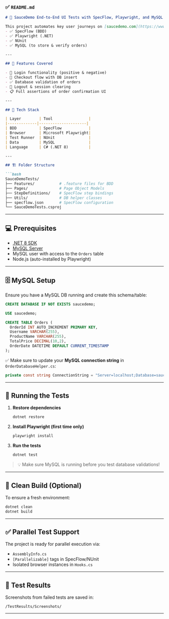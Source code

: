 ### ✅ `README.md`

```markdown
# 🧪 SauceDemo End-to-End UI Tests with SpecFlow, Playwright, and MySQL

This project automates key user journeys on [saucedemo.com](https://www.saucedemo.com) using:
- ✅ SpecFlow (BDD)
- ✅ Playwright (.NET)
- ✅ NUnit
- ✅ MySQL (to store & verify orders)

---

## 🚀 Features Covered

- 🔐 Login functionality (positive & negative)
- 🛒 Checkout flow with DB insert
- ✅ Database validation of orders
- 🔁 Logout & session clearing
- 📋 Full assertions of order confirmation UI

---

## 🧰 Tech Stack

| Layer        | Tool                |
|-------------|---------------------|
| BDD          | SpecFlow            |
| Browser      | Microsoft Playwright|
| Test Runner  | NUnit               |
| Data         | MySQL               |
| Language     | C# (.NET 8)         |

---

## 🏗️ Folder Structure

```bash
SauceDemoTests/
├── Features/           # .feature files for BDD
├── Pages/              # Page Object Models
├── StepDefinitions/    # SpecFlow step bindings
├── Utils/              # DB helper classes
├── specflow.json       # SpecFlow configuration
└── SauceDemoTests.csproj
```

---

## 💻 Prerequisites

- [.NET 8 SDK](https://dotnet.microsoft.com/download)
- [MySQL Server](https://dev.mysql.com/downloads/mysql/)
- MySQL user with access to the `Orders` table
- Node.js (auto-installed by Playwright)

---

## 🗄️ MySQL Setup

Ensure you have a MySQL DB running and create this schema/table:

```sql
CREATE DATABASE IF NOT EXISTS saucedemo;

USE saucedemo;

CREATE TABLE Orders (
  OrderId INT AUTO_INCREMENT PRIMARY KEY,
  Username VARCHAR(255),
  ProductName VARCHAR(255),
  TotalPrice DECIMAL(10,2),
  OrderDate DATETIME DEFAULT CURRENT_TIMESTAMP
);
```

✅ Make sure to update your **MySQL connection string** in `OrderDatabaseHelper.cs`:

```csharp
private const string ConnectionString = "Server=localhost;Database=saucedemo;User=root;Password=yourpassword;";
```

---

## 🧪 Running the Tests

1. **Restore dependencies**
   ```bash
   dotnet restore
   ```

2. **Install Playwright (first time only)**
   ```bash
   playwright install
   ```

3. **Run the tests**
   ```bash
   dotnet test
   ```

> 💡 Make sure MySQL is running before you test database validations!

---

## 🧼 Clean Build (Optional)

To ensure a fresh environment:
```bash
dotnet clean
dotnet build
```

---

## ✅ Parallel Test Support

The project is ready for parallel execution via:
- `AssemblyInfo.cs`
- `[Parallelizable]` tags in SpecFlow/NUnit
- Isolated browser instances in `Hooks.cs`

---

## 📸 Test Results

Screenshots from failed tests are saved in:
```
/TestResults/Screenshots/
```

---


